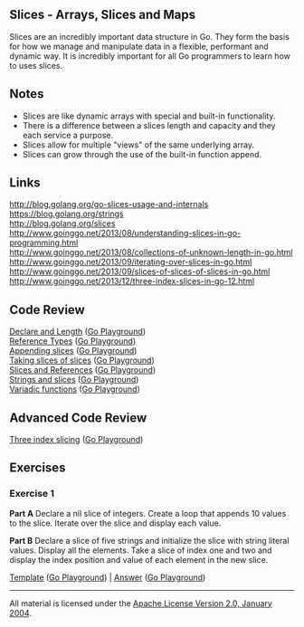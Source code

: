 ## Slices - Arrays, Slices and Maps

Slices are an incredibly important data structure in Go. They form the basis for how we manage and manipulate data in a flexible, performant and dynamic way. It is incredibly important for all Go programmers to learn how to uses slices.

## Notes

* Slices are like dynamic arrays with special and built-in functionality.
* There is a difference between a slices length and capacity and they each service a purpose.
* Slices allow for multiple "views" of the same underlying array.
* Slices can grow through the use of the built-in function append.

## Links

http://blog.golang.org/go-slices-usage-and-internals  
https://blog.golang.org/strings  
http://blog.golang.org/slices  
http://www.goinggo.net/2013/08/understanding-slices-in-go-programming.html  
http://www.goinggo.net/2013/08/collections-of-unknown-length-in-go.html  
http://www.goinggo.net/2013/09/iterating-over-slices-in-go.html  
http://www.goinggo.net/2013/09/slices-of-slices-of-slices-in-go.html  
http://www.goinggo.net/2013/12/three-index-slices-in-go-12.html

## Code Review

[Declare and Length](example1/example1.go) ([Go Playground](https://play.golang.org/p/lDKravTEqF))  
[Reference Types](example2/example2.go) ([Go Playground](https://play.golang.org/p/gVWb35XjwM))  
[Appending slices](example4/example4.go) ([Go Playground](https://play.golang.org/p/xiI54S0bSN))  
[Taking slices of slices](example3/example3.go) ([Go Playground](https://play.golang.org/p/Okc2EZG5_M))  
[Slices and References](example5/example5.go) ([Go Playground](https://play.golang.org/p/q0ZHf3Yoln))  
[Strings and slices](example6/example6.go) ([Go Playground](https://play.golang.org/p/x0Q5ByzxGS))  
[Variadic functions](example7/example7.go) ([Go Playground](https://play.golang.org/p/aTGRT1rhoO))

## Advanced Code Review

[Three index slicing](advanced/example1/example1.go) ([Go Playground](https://play.golang.org/p/QZQIdaTgtG))

## Exercises

### Exercise 1

**Part A** Declare a nil slice of integers. Create a loop that appends 10 values to the slice. Iterate over the slice and display each value.

**Part B** Declare a slice of five strings and initialize the slice with string literal values. Display all the elements. Take a slice of index one and two and display the index position and value of each element in the new slice.

[Template](exercises/template1/template1.go) ([Go Playground](https://play.golang.org/p/sE06PRtw7h)) | 
[Answer](exercises/exercise1/exercise1.go) ([Go Playground](https://play.golang.org/p/3WKISOXA-L))
___
All material is licensed under the [Apache License Version 2.0, January 2004](http://www.apache.org/licenses/LICENSE-2.0).
